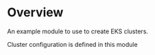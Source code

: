 # Overview

An example module to use to create EKS clusters.

Cluster configuration is defined in this module
